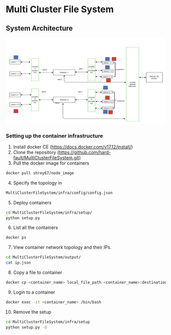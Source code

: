 # Multi Cluster File System

## System Architecture
![Alt text](https://github.com/hard-fault/MultiClusterFileSystem/blob/master/rsrc/arch.png)

### Setting up the container infrastructure

1. Install docker CE (https://docs.docker.com/v17.12/install/)
2. Clone the repository (https://github.com/hard-fault/MultiClusterFileSystem.git)
3. Pull the docker image for containers 
```sh
docker pull shrey67/node_image
```
4. Specify the topology in 
```sh
MultiClusterFileSystem/infra/config/config.json
```
5. Deploy containers
```sh
cd MultiClusterFileSystem/infra/setup/
python setup.py
```
6. List all the containers
```sh
docker ps
```
7. View container network topology and their IPs.
```sh
cd MultiClusterFileSystem/output/
cat ip.json
```
8. Copy a file to container
```sh
docker cp <container_name> local_file_path <container_name>:destination_path
```
9. Login to a container
```sh
docker exec -it <container_name> /bin/bash
```
10. Remove the setup
```sh
cd MultiClusterFileSystem/infra/setup
python setup.py -d
```
